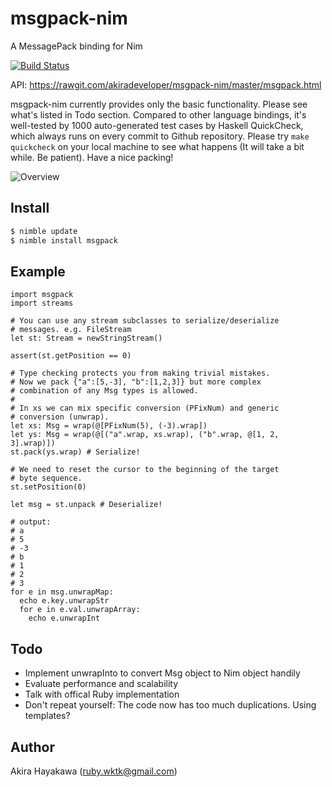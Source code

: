 # msgpack-nim

A MessagePack binding for Nim

[![Build Status](https://travis-ci.org/akiradeveloper/msgpack-nim.svg?branch=master)](https://travis-ci.org/akiradeveloper/msgpack-nim)

API: https://rawgit.com/akiradeveloper/msgpack-nim/master/msgpack.html

msgpack-nim currently provides only the basic functionality.
Please see what's listed in Todo section. Compared to other language bindings, it's well-tested by
1000 auto-generated test cases by Haskell QuickCheck, which always runs
on every commit to Github repository. Please try `make quickcheck` on your local machine
to see what happens (It will take a bit while. Be patient). Have a nice packing!

![Overview](https://rawgit.com/akiradeveloper/msgpack-nim/master/overview.svg)

## Install

```sh
$ nimble update
$ nimble install msgpack
```

## Example

```nimrod
import msgpack
import streams

# You can use any stream subclasses to serialize/deserialize
# messages. e.g. FileStream
let st: Stream = newStringStream()

assert(st.getPosition == 0)

# Type checking protects you from making trivial mistakes.
# Now we pack {"a":[5,-3], "b":[1,2,3]} but more complex
# combination of any Msg types is allowed.
#
# In xs we can mix specific conversion (PFixNum) and generic
# conversion (unwrap).
let xs: Msg = wrap(@[PFixNum(5), (-3).wrap])
let ys: Msg = wrap(@[("a".wrap, xs.wrap), ("b".wrap, @[1, 2, 3].wrap)])
st.pack(ys.wrap) # Serialize!

# We need to reset the cursor to the beginning of the target
# byte sequence.
st.setPosition(0)

let msg = st.unpack # Deserialize!

# output:
# a
# 5
# -3
# b
# 1
# 2
# 3
for e in msg.unwrapMap:
  echo e.key.unwrapStr
  for e in e.val.unwrapArray:
    echo e.unwrapInt
```

## Todo

* Implement unwrapInto to convert Msg object to Nim object handily  
* Evaluate performance and scalability  
* Talk with offical Ruby implementation  
* Don't repeat yourself: The code now has too much duplications. Using templates?  

## Author

Akira Hayakawa (ruby.wktk@gmail.com)
